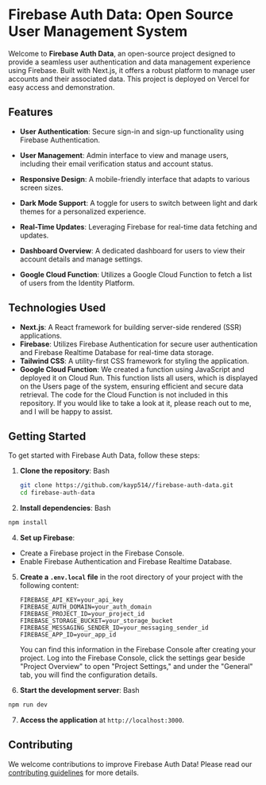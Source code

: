 # Firebase Auth Data: Open Source User Management System

Welcome to **Firebase Auth Data**, an open-source project designed to provide a seamless user authentication and data management experience using Firebase. Built with Next.js, it offers a robust platform to manage user accounts and their associated data. This project is deployed on Vercel for easy access and demonstration.

## Features

- **User Authentication**: Secure sign-in and sign-up functionality using Firebase Authentication.

- **User Management**: Admin interface to view and manage users, including their email verification status and account status.

- **Responsive Design**: A mobile-friendly interface that adapts to various screen sizes.

- **Dark Mode Support**: A toggle for users to switch between light and dark themes for a personalized experience.

- **Real-Time Updates**: Leveraging Firebase for real-time data fetching and updates.

- **Dashboard Overview**: A dedicated dashboard for users to view their account details and manage settings.

- **Google Cloud Function**: Utilizes a Google Cloud Function to fetch a list of users from the Identity Platform.


## Technologies Used

- **Next.js**: A React framework for building server-side rendered (SSR) applications.
- **Firebase**: Utilizes Firebase Authentication for secure user authentication and Firebase Realtime Database for real-time data storage.
- **Tailwind CSS**: A utility-first CSS framework for styling the application.
- **Google Cloud Function**: We created a function using JavaScript and deployed it on Cloud Run. This function lists all users, which is displayed on the Users page of the system, ensuring efficient and secure data retrieval. The code for the Cloud Function is not included in this repository. If you would like to take a look at it, please reach out to me, and I will be happy to assist.

## Getting Started

To get started with Firebase Auth Data, follow these steps:

1. **Clone the repository**:
Bash
   ```bash
   git clone https://github.com/kayp514//firebase-auth-data.git
   cd firebase-auth-data
   ```

2. **Install dependencies**:
Bash
```bash
npm install
```

4. **Set up Firebase**:
- Create a Firebase project in the Firebase Console.
- Enable Firebase Authentication and Firebase Realtime Database.

5. **Create a `.env.local` file** in the root directory of your project with the following content:

   ```
   FIREBASE_API_KEY=your_api_key
   FIREBASE_AUTH_DOMAIN=your_auth_domain
   FIREBASE_PROJECT_ID=your_project_id
   FIREBASE_STORAGE_BUCKET=your_storage_bucket
   FIREBASE_MESSAGING_SENDER_ID=your_messaging_sender_id
   FIREBASE_APP_ID=your_app_id
   ```

   You can find this information in the Firebase Console after creating your project. Log into the Firebase Console, click the settings gear beside "Project Overview" to open "Project Settings," and under the "General" tab, you will find the configuration details.

6. **Start the development server**:
Bash
```bash
npm run dev
```

7. **Access the application** at `http://localhost:3000`.

## Contributing

We welcome contributions to improve Firebase Auth Data! Please read our [contributing guidelines](CONTRIBUTING.md) for more details.

